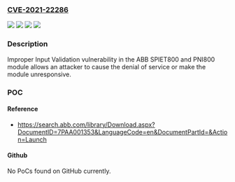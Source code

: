 ### [CVE-2021-22286](https://cve.mitre.org/cgi-bin/cvename.cgi?name=CVE-2021-22286)
![](https://img.shields.io/static/v1?label=Product&message=PNI800&color=blue)
![](https://img.shields.io/static/v1?label=Product&message=SPIET800&color=blue)
![](https://img.shields.io/static/v1?label=Version&message=%3C%3D%20A_B%20&color=brighgreen)
![](https://img.shields.io/static/v1?label=Vulnerability&message=CWE-20%20Improper%20Input%20Validation&color=brighgreen)

### Description

Improper Input Validation vulnerability in the ABB SPIET800 and PNI800 module allows an attacker to cause the denial of service or make the module unresponsive.

### POC

#### Reference
- https://search.abb.com/library/Download.aspx?DocumentID=7PAA001353&LanguageCode=en&DocumentPartId=&Action=Launch

#### Github
No PoCs found on GitHub currently.

